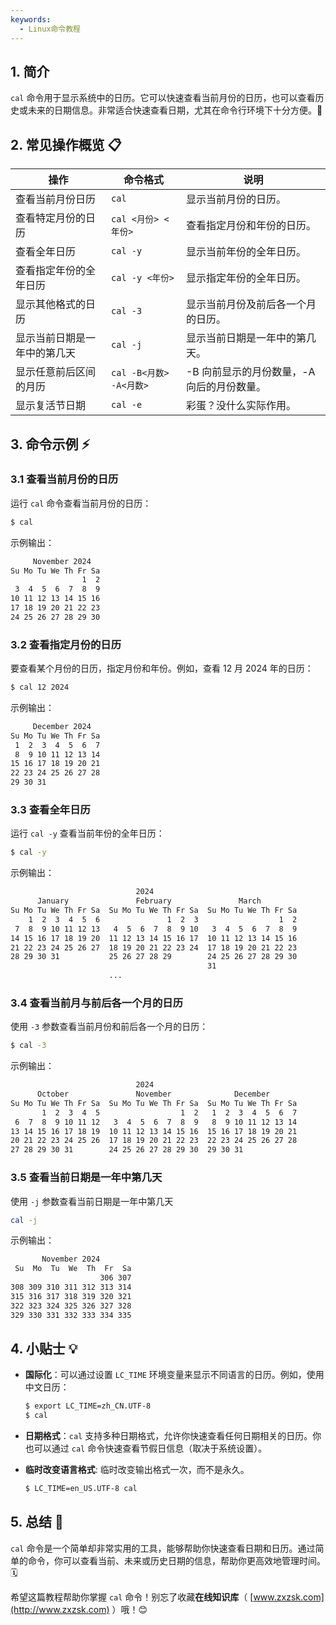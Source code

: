 ```yaml
---
keywords:
  - Linux命令教程
---
```




## 1. 简介

`cal` 命令用于显示系统中的日历。它可以快速查看当前月份的日历，也可以查看历史或未来的日期信息。非常适合快速查看日期，尤其在命令行环境下十分方便。📆

## 2. 常见操作概览 📋

| 操作                             | 命令格式                          | 说明                               |
|----------------------------------|-----------------------------------|------------------------------------|
| 查看当前月份日历                 | `cal`                             | 显示当前月份的日历。                |
| 查看特定月份的日历               | `cal <月份> <年份>`               | 查看指定月份和年份的日历。          |
| 查看全年日历                     | `cal -y`                          | 显示当前年份的全年日历。            |
| 查看指定年份的全年日历           | `cal -y <年份>`                   | 显示指定年份的全年日历。            |
| 显示其他格式的日历               | `cal -3`                          | 显示当前月份及前后各一个月的日历。 |
| 显示当前日期是一年中的第几天     | `cal -j`                          | 显示当前日期是一年中的第几天。      |
| 显示任意前后区间的月历           | `cal -B<月数> -A<月数>`           | -B 向前显示的月份数量，-A 向后的月份数量。|
| 显示复活节日期                   | `cal -e`                          | 彩蛋？没什么实际作用。              |

## 3. 命令示例 ⚡

### 3.1 查看当前月份的日历

运行 `cal` 命令查看当前月份的日历：

```bash
$ cal
```

示例输出：

```bash
     November 2024
Su Mo Tu We Th Fr Sa
                1  2
 3  4  5  6  7  8  9
10 11 12 13 14 15 16
17 18 19 20 21 22 23
24 25 26 27 28 29 30
```

### 3.2 查看指定月份的日历

要查看某个月份的日历，指定月份和年份。例如，查看 12 月 2024 年的日历：

```bash
$ cal 12 2024
```

示例输出：

```bash
     December 2024
Su Mo Tu We Th Fr Sa
 1  2  3  4  5  6  7  
 8  9 10 11 12 13 14  
15 16 17 18 19 20 21  
22 23 24 25 26 27 28  
29 30 31
```

### 3.3 查看全年日历

运行 `cal -y` 查看当前年份的全年日历：

```bash
$ cal -y
```

示例输出：

```bash
                            2024
      January               February               March          
Su Mo Tu We Th Fr Sa  Su Mo Tu We Th Fr Sa  Su Mo Tu We Th Fr Sa  
    1  2  3  4  5  6               1  2  3                  1  2  
 7  8  9 10 11 12 13   4  5  6  7  8  9 10   3  4  5  6  7  8  9  
14 15 16 17 18 19 20  11 12 13 14 15 16 17  10 11 12 13 14 15 16  
21 22 23 24 25 26 27  18 19 20 21 22 23 24  17 18 19 20 21 22 23  
28 29 30 31           25 26 27 28 29        24 25 26 27 28 29 30  
                                            31                      
                      ...
```

### 3.4 查看当前月与前后各一个月的日历

使用 `-3` 参数查看当前月份和前后各一个月的日历：

```bash
$ cal -3
```

示例输出：

```bash
                            2024
      October               November              December        
Su Mo Tu We Th Fr Sa  Su Mo Tu We Th Fr Sa  Su Mo Tu We Th Fr Sa  
       1  2  3  4  5                  1  2   1  2  3  4  5  6  7  
 6  7  8  9 10 11 12   3  4  5  6  7  8  9   8  9 10 11 12 13 14  
13 14 15 16 17 18 19  10 11 12 13 14 15 16  15 16 17 18 19 20 21  
20 21 22 23 24 25 26  17 18 19 20 21 22 23  22 23 24 25 26 27 28  
27 28 29 30 31        24 25 26 27 28 29 30  29 30 31  
```

### 3.5 查看当前日期是一年中第几天

使用 `-j` 参数查看当前日期是一年中第几天
```bash
cal -j
```

示例输出：

```bash
       November 2024         
 Su  Mo  Tu  We  Th  Fr  Sa  
                    306 307  
308 309 310 311 312 313 314  
315 316 317 318 319 320 321  
322 323 324 325 326 327 328  
329 330 331 332 333 334 335 
```

## 4. 小贴士 💡

- **国际化**：可以通过设置 `LC_TIME` 环境变量来显示不同语言的日历。例如，使用中文日历：

  ```bash
  $ export LC_TIME=zh_CN.UTF-8
  $ cal
  ```

- **日期格式**：`cal` 支持多种日期格式，允许你快速查看任何日期相关的日历。你也可以通过 `cal` 命令快速查看节假日信息（取决于系统设置）。

- **临时改变语言格式**: 临时改变输出格式一次，而不是永久。

    ```bash
    $ LC_TIME=en_US.UTF-8 cal
    ```



## 5. 总结 🎯

`cal` 命令是一个简单却非常实用的工具，能够帮助你快速查看日期和日历。通过简单的命令，你可以查看当前、未来或历史日期的信息，帮助你更高效地管理时间。🗓️

希望这篇教程帮助你掌握 `cal` 命令！别忘了收藏**在线知识库**（ [www.zxzsk.com](http://www.zxzsk.com) ）哦！😊